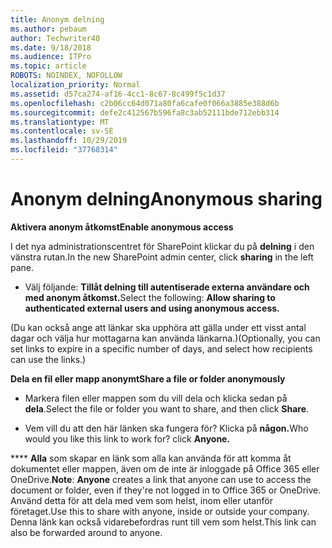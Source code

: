 ```yaml
---
title: Anonym delning
ms.author: pebaum
author: Techwriter40
ms.date: 9/18/2018
ms.audience: ITPro
ms.topic: article
ROBOTS: NOINDEX, NOFOLLOW
localization_priority: Normal
ms.assetid: d57ca274-af16-4cc1-8c67-8c499f5c1d37
ms.openlocfilehash: c2b06cc64d071a80fa6cafe0f066a3885e388d6b
ms.sourcegitcommit: defe2c412567b596fa8c3ab52111bde712ebb314
ms.translationtype: MT
ms.contentlocale: sv-SE
ms.lasthandoff: 10/29/2019
ms.locfileid: "37768314"
---
```

# <a name="anonymous-sharing"></a><span data-ttu-id="f66ea-102">Anonym delning</span><span class="sxs-lookup"><span data-stu-id="f66ea-102">Anonymous sharing</span></span>

 <span data-ttu-id="f66ea-103">**Aktivera anonym åtkomst**</span><span class="sxs-lookup"><span data-stu-id="f66ea-103">**Enable anonymous access**</span></span>
  
<span data-ttu-id="f66ea-104">I det nya administrationscentret för SharePoint klickar du på **delning** i den vänstra rutan.</span><span class="sxs-lookup"><span data-stu-id="f66ea-104">In the new SharePoint admin center, click **sharing** in the left pane.</span></span> 
  
- <span data-ttu-id="f66ea-105">Välj följande: **Tillåt delning till autentiserade externa användare och med anonym åtkomst.**</span><span class="sxs-lookup"><span data-stu-id="f66ea-105">Select the following: **Allow sharing to authenticated external users and using anonymous access.**</span></span>
  
<span data-ttu-id="f66ea-106">(Du kan också ange att länkar ska upphöra att gälla under ett visst antal dagar och välja hur mottagarna kan använda länkarna.)</span><span class="sxs-lookup"><span data-stu-id="f66ea-106">(Optionally, you can set links to expire in a specific number of days, and select how recipients can use the links.)</span></span>
    
 <span data-ttu-id="f66ea-107">**Dela en fil eller mapp anonymt**</span><span class="sxs-lookup"><span data-stu-id="f66ea-107">**Share a file or folder anonymously**</span></span>
  
- <span data-ttu-id="f66ea-108">Markera filen eller mappen som du vill dela och klicka sedan på **dela**.</span><span class="sxs-lookup"><span data-stu-id="f66ea-108">Select the file or folder you want to share, and then click **Share**.</span></span> 
    
- <span data-ttu-id="f66ea-109">Vem vill du att den här länken ska fungera för? Klicka på **någon.**</span><span class="sxs-lookup"><span data-stu-id="f66ea-109">Who would you like this link to work for? click **Anyone.**</span></span>
  
 <span data-ttu-id="f66ea-110">\*\*\*\* **Alla** som skapar en länk som alla kan använda för att komma åt dokumentet eller mappen, även om de inte är inloggade på Office 365 eller OneDrive.</span><span class="sxs-lookup"><span data-stu-id="f66ea-110">**Note**: **Anyone** creates a link that anyone can use to access the document or folder, even if they're not logged in to Office 365 or OneDrive.</span></span> <span data-ttu-id="f66ea-111">Använd detta för att dela med vem som helst, inom eller utanför företaget.</span><span class="sxs-lookup"><span data-stu-id="f66ea-111">Use this to share with anyone, inside or outside your company.</span></span> <span data-ttu-id="f66ea-112">Denna länk kan också vidarebefordras runt till vem som helst.</span><span class="sxs-lookup"><span data-stu-id="f66ea-112">This link can also be forwarded around to anyone.</span></span> 
    

